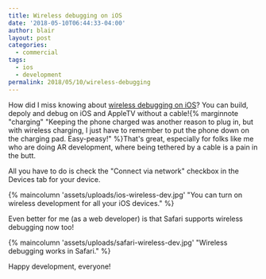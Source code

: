 ```yaml
---
title: Wireless debugging on iOS
date: '2018-05-10T06:44:33-04:00'
author: blair
layout: post
categories:
  - commercial
tags:
  - ios
  - development
permalink: 2018/05/10/wireless-debugging
---
```

How did I miss knowing about [wireless debugging on iOS](https://codeburst.io/wireless-debugging-ios-run-debug-install-builds-over-wifi-a48fc49ac3a7)?  You can build, depoly and debug on iOS and AppleTV without a cable!{% marginnote "charging" "Keeping the phone charged was another reason to plug in, but with wireless charging, I just have to remember to put the phone down on the charging pad.  Easy-peasy!" %}That's great, especially for folks like me who are doing AR development, where being tethered by a cable is a pain in the butt.

All you have to do is check the "Connect via network" checkbox in the Devices tab for your device.

{% maincolumn 'assets/uploads/ios-wireless-dev.jpg' "You can turn on wireless development for all your iOS devices." %}

Even better for me (as a web developer) is that Safari supports wireless debugging now too!

{% maincolumn 'assets/uploads/safari-wireless-dev.jpg' "Wireless debugging works in Safari." %}

Happy development, everyone!
